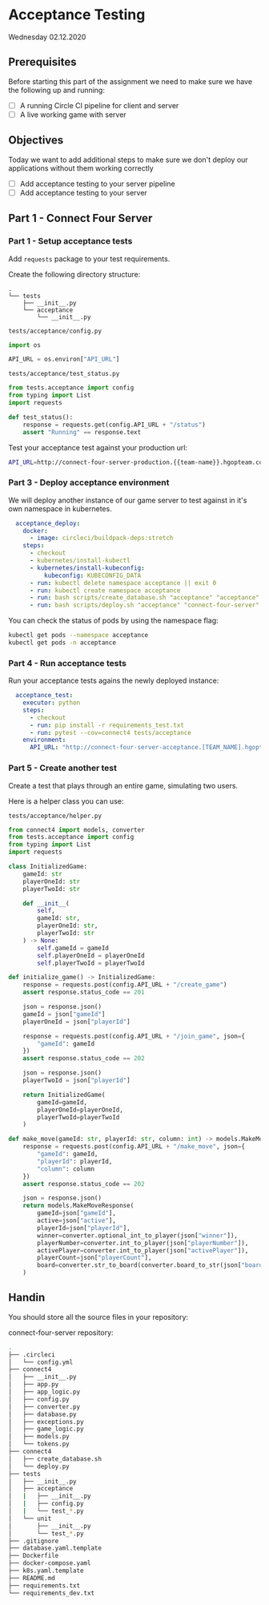 # Acceptance Testing

Wednesday 02.12.2020

## Prerequisites
Before starting this part of the assignment we need to make sure we have the following up and running:
- [ ] A running Circle CI pipeline for client and server
- [ ] A live working game with server

## Objectives
Today we want to add additional steps to make sure we don't deploy our applications without them working correctly
- [ ] Add acceptance testing to your server pipeline
- [ ] Add acceptance testing to your server

## Part 1 - Connect Four Server

### Part 1 - Setup acceptance tests

Add `requests` package to your test requirements.

Create the following directory structure:

~~~
.
└── tests
    ├── __init__.py
    └── acceptance
        └── __init__.py
~~~

`tests/acceptance/config.py`
~~~python
import os

API_URL = os.environ["API_URL"]
~~~

`tests/acceptance/test_status.py`
~~~python
from tests.acceptance import config
from typing import List
import requests

def test_status():
    response = requests.get(config.API_URL + "/status")
    assert "Running" == response.text
~~~

Test your acceptance test against your production url:

~~~bash
API_URL=http://connect-four-server-production.{{team-name}}.hgopteam.com/ pytest tests/acceptance
~~~

### Part 3 - Deploy acceptance environment

We will deploy another instance of our game server to test against in it's own namespace in
kubernetes.

~~~yaml
  acceptance_deploy:
    docker:
      - image: circleci/buildpack-deps:stretch
    steps:
      - checkout
      - kubernetes/install-kubectl
      - kubernetes/install-kubeconfig:
          kubeconfig: KUBECONFIG_DATA
      - run: kubectl delete namespace acceptance || exit 0
      - run: kubectl create namespace acceptance
      - run: bash scripts/create_database.sh "acceptance" "acceptance"
      - run: bash scripts/deploy.sh "acceptance" "connect-four-server" "acceptance" "${CIRCLE_SHA1}"
~~~

You can check the status of pods by using the namespace flag:

~~~bash
kubectl get pods --namespace acceptance
kubectl get pods -n acceptance
~~~

### Part 4 - Run acceptance tests

Run your acceptance tests agains the newly deployed instance:

~~~yaml
  acceptance_test:
    executor: python
    steps:
      - checkout
      - run: pip install -r requirements_test.txt
      - run: pytest --cov=connect4 tests/acceptance
    environment:
      API_URL: "http://connect-four-server-acceptance.[TEAM_NAME].hgopteam.com"
~~~

### Part 5 - Create another test

Create a test that plays through an entire game, simulating two users.

Here is a helper class you can use:

`tests/acceptance/helper.py`
~~~python
from connect4 import models, converter
from tests.acceptance import config
from typing import List
import requests

class InitializedGame:
    gameId: str
    playerOneId: str
    playerTwoId: str

    def __init__(
        self,
        gameId: str,
        playerOneId: str,
        playerTwoId: str
    ) -> None:
        self.gameId = gameId
        self.playerOneId = playerOneId
        self.playerTwoId = playerTwoId

def initialize_game() -> InitializedGame:
    response = requests.post(config.API_URL + "/create_game")
    assert response.status_code == 201

    json = response.json()
    gameId = json["gameId"]
    playerOneId = json["playerId"]

    response = requests.post(config.API_URL + "/join_game", json={
        "gameId": gameId
    })
    assert response.status_code == 202

    json = response.json()
    playerTwoId = json["playerId"]

    return InitializedGame(
        gameId=gameId,
        playerOneId=playerOneId,
        playerTwoId=playerTwoId
    )

def make_move(gameId: str, playerId: str, column: int) -> models.MakeMoveResponse:
    response = requests.post(config.API_URL + "/make_move", json={
        "gameId": gameId,
        "playerId": playerId,
        "column": column
    })
    assert response.status_code == 202

    json = response.json()
    return models.MakeMoveResponse(
        gameId=json["gameId"],
        active=json["active"],
        playerId=json["playerId"],
        winner=converter.optional_int_to_player(json["winner"]),
        playerNumber=converter.int_to_player(json["playerNumber"]),
        activePlayer=converter.int_to_player(json["activePlayer"]),
        playerCount=json["playerCount"],
        board=converter.str_to_board(converter.board_to_str(json["board"])),
    )
~~~

## Handin

You should store all the source files in your repository:

connect-four-server repository:
```bash
.
├── .circleci
│   └── config.yml
├── connect4
│   ├── __init__.py
│   ├── app.py
│   ├── app_logic.py
│   ├── config.py
│   ├── converter.py
│   ├── database.py
│   ├── exceptions.py
│   ├── game_logic.py
│   ├── models.py
│   └── tokens.py
├── connect4
│   ├── create_database.sh
│   └── deploy.py
├── tests
│   ├── __init__.py
│   ├── acceptance
│   |   ├── __init__.py
│   |   ├── config.py
│   |   └── test_*.py
│   └── unit
│       ├── __init__.py
│       └── test_*.py
├── .gitignore
├── database.yaml.template
├── Dockerfile
├── docker-compose.yaml
├── k8s.yaml.template
├── README.md
├── requirements.txt
└── requirements_dev.txt
```
